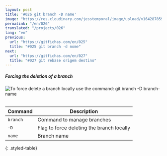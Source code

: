 ```yaml
---
layout: post
title: '#026 git branch -D name'
image: "https://res.cloudinary.com/jesstemporal/image/upload/v1642878598/gitfichas/en/026/thumbnail_aean1n.jpg"
permalink: "/en/026"
translated: "/projects/026"
lang: "en"
previous:
  url: "https://gitfichas.com/en/025"
  title: "#025 git branch -d nome"
next:
  url: "https://gitfichas.com/en/027"
  title: "#027 git rebase origem destino"
---
```

##### Forcing the deletion of a branch

<img alt="To force delete a branch locally use the command: git branch -D branch-name" src="https://res.cloudinary.com/jesstemporal/image/upload/v1642878598/gitfichas/en/026/full_u3ir78.jpg"><br><br>

| Command | Description |
|---------|-------------|
| `branch` | Command to manage branches |
| `-D` | Flag to force deleting the branch locally |
| `name` | Branch name |
{: .styled-table}
